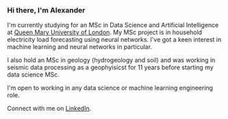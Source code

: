 ### Hi there, I'm Alexander

I'm currently studying for an MSc in Data Science and Artificial Intelligence at [Queen Mary University of London](https://www.qmul.ac.uk).
My MSc project is in household electricity load forecasting using neural networks.
I've got a keen interest in machine learning and neural networks in particular.

I also hold an MSc in geology (hydrogeology and soil) and was working in seismic data processing as a geophyisicst for 11 years before starting my data science MSc.

I'm open to working in any data science or machine learning engineering role.

Connect with me on [LinkedIn](https://www.linkedin.com/in/alexandercoudijzer/).
